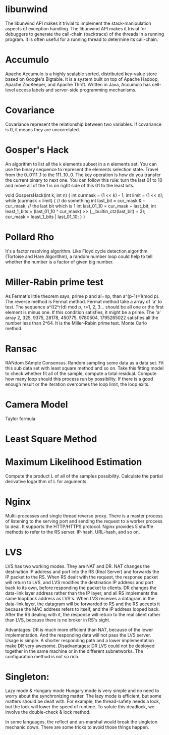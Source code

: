 
# libunwind
The libunwind API makes it trivial to implement the stack-manipulation aspects of exception handling. The libunwind API makes it trivial for debuggers to generate the call-chain (backtrace) of the threads in a running program. It is often useful for a running thread to determine its call-chain.

# Accumulo
Apache Accumulo is a highly scalable sorted, distributed key-value store based on Google's Bigtable. It is a system built on top of Apache Hadoop, Apache ZooKeeper, and Apache Thrift. Written in Java, Accumulo has cell-level access labels and server-side programming mechanisms.

# Covariance
Covariance represent the relationship between two variables. If covariance is 0, it means they are uncorrelated.

# Gosper's Hack
An algorithm to list all the k elements subset in a n elements set. You can use the binary sequence to represent the elements selection state. Travel from the 0..0111..1 to the 111..10..0. The key operation is how do you transfer the current binary to next one. You can follow this rule: turn the last 01 to 10 and move all of the 1 is on right side of this 01 to the least bits.

void GospersHack(int k, int n) {
    int curmask = (1 << k) - 1;
    int limit = (1 << n);
    while (curmask < limit) {
        // do something
        int last_bit = cur_mask & -cur_mask;   // the last bit which is 1
        int last_01_10 = cur_mask + last_bit;
        int least_1_bits = (last_01_10 ^ cur_mask) >> (__builtin_ctz(last_bit) + 2);
        cur_mask = least_1_bits | last_01_10;
    }
}


# Pollard Rho
It's a factor resolving algorithm.
Like Floyd cycle detection algorithm (Tortoise and Hare Algorithm), a random number loop could help to tell whether the number is a factor of given big number.


# Miller-Rabin prime test
As Fermat's little theorem says, prime p and a!=np, than a^(p-1)=1(mod p). The reverse method is Fermat method. Fermat method take a array of 'a' to test.
The sequence a^((2^r)d) mod p, r=1, 2, 3... should be all one or the first element is minus one. If this condition satisfies, it might be a prime. The 'a' array 2, 325, 9375, 28178, 450775, 9780504, 1795265022  satisfies all the number less than 2^64. It is the Miller-Rabin prime test.
Monte Carlo method.

# Ransac
RANdom SAmple Consensus. Random sampling some data as a data set. Fit this sub data set with least square method and so on. Take this fitting model to check whether fit all of the sample, compute a total residual. Compute how many loop should this process run by possibility. If there is a good enough result or the iteration overcomes the loop limit, the loop exits.


# Camera Model
Taylor formula


# Least Square Method


# Maximum Likelihood Estimation
Compute the product L of all of the samples possibility. Calculate the partial derivative logarithm of L for arguments.


# Nginx
Multi-processes and single thread reverse proxy. There is a master process of listening to the serving port and sending the request to a worker process to deal. It supports the HTTP/HTTPS protocol.
Nginx provides 5 shuffle methods to refer to the RS server. IP-hash, URL-hash, and so on.


# LVS
LVS has two working modes. They are NAT and DR.
NAT changes the destination IP address and port into the RS (Real Server) and forwards the IP packet to the RS. When RS dealt with the request, the response packet will return to LVS, and LVS modifies the destination IP address and port back to its own, before responding the packet to clients.
DR changes the data-link layer address rather than the IP layer, and all RS implements the same loopback address as LVS's. When LVS receives a datagram in the data-link layer,  the datagram will be forwarded to RS and the RS accepts it because the MAC address refers to itself, and the IP address looped back. After the RS dealing with it, the response will return to the real client rather than LVS, because there is no broker in RS's sight.

Advantages: DR is much more efficient than NAT, because of the lower implementation. And the responding data will not pass the LVS server. Usage is simple. A shorter responding path and a lower implementation make DR very awesome.
Disadvantages: DR LVS could not be deployed together in the same machine or in the different subnetworks. The configuration method is not so rich.


# Singleton:
Lazy mode & Hungary mode
Hungary mode is very simple and no need to worry about the synchronizing matter.
The lazy mode is efficient, but some matters should be dealt with. For example, the thread-safety needs a lock, but the lock will lower the speed of runtime. To solute this deadlock, we involve the double-check & lock method.

In some languages, the reflect and un-marshal would break the singleton mechanic down. There are some tricks to avoid those things happen.


